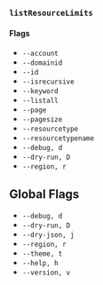 ### `listResourceLimits`

#### Flags

- `--account`
- `--domainid`
- `--id`
- `--isrecursive`
- `--keyword`
- `--listall`
- `--page`
- `--pagesize`
- `--resourcetype`
- `--resourcetypename`
- `--debug, d`
- `--dry-run, D`
- `--region, r`

## Global Flags

- `--debug, d`
- `--dry-run, D`
- `--dry-json, j`
- `--region, r`
- `--theme, t`
- `--help, h`
- `--version, v`
